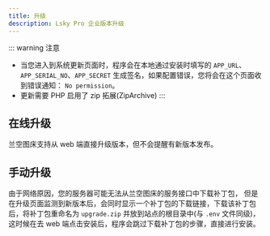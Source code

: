 ```yaml
---
title: 升级
description: Lsky Pro 企业版本升级
---
```


::: warning 注意
- 当您进入到系统更新页面时，程序会在本地通过安装时填写的 `APP_URL`、`APP_SERIAL_NO`、`APP_SECRET` 生成签名，如果配置错误，您将会在这个页面收到错误通知： `No permission`。
- 更新需要 PHP 启用了 zip 拓展(ZipArchive)
:::

## 在线升级
兰空图床支持从 web 端直接升级版本，但不会提醒有新版本发布。

## 手动升级
由于网络原因，您的服务器可能无法从兰空图床的服务接口中下载补丁包， 但是在升级页面监测到新版本后，会同时显示一个补丁包的下载链接，下载该补丁包后，将补丁包重命名为 `upgrade.zip` 并放到站点的根目录中(与 `.env` 文件同级)，这时候在去 web 端点击安装后，程序会跳过下载补丁包的步骤，直接进行安装。

<CommentService />